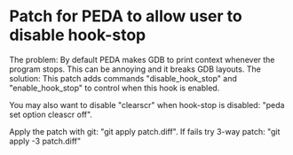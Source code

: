 Patch for PEDA to allow user to disable hook-stop
=================================================

The problem: By default PEDA makes GDB to print context whenever the program stops. This can be annoying and it breaks GDB layouts.
The solution: This patch adds commands "disable_hook_stop" and "enable_hook_stop" to control when this hook is enabled.

You may also want to disable "clearscr" when hook-stop is disabled: "peda set option cleascr off".

Apply the patch with git: "git apply patch.diff". If fails try 3-way patch: "git apply -3 patch.diff"

